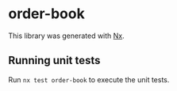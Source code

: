 # order-book

This library was generated with [Nx](https://nx.dev).

## Running unit tests

Run `nx test order-book` to execute the unit tests.
